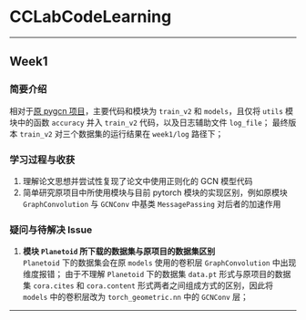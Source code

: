 # CCLabCodeLearning
---
## Week1
### 简要介绍
相对于[原 pygcn 项目](https://github.com/tkipf/pygcn)，主要代码和模块为 ```train_v2``` 和 ```models```，且仅将 ```utils``` 模块中的函数 ```accuracy``` 并入 ```train_v2``` 代码，以及日志辅助文件 ```log_file```；
最终版本 ```train_v2``` 对三个数据集的运行结果在 ```week1/log``` 路径下；
### 学习过程与收获
1. 理解论文思想并尝试性复现了论文中使用正则化的 GCN 模型代码
2. 简单研究原项目中所使用模块与目前 pytorch 模块的实现区别，例如原模块 ```GraphConvolution``` 与 ```GCNConv``` 中基类 ```MessagePassing``` 对后者的加速作用
### 疑问与待解决 Issue
1. **模块 ```Planetoid``` 所下载的数据集与原项目的数据集区别**  
   ```Planetoid``` 下的数据集会在原 ```models``` 使用的卷积层 ```GraphConvolution``` 中出现维度报错；
   由于不理解 ```Planetoid``` 下的数据集 ```data.pt``` 形式与原项目的数据集 ```cora.cites``` 和 ```cora.content``` 形式两者之间组成方式的区别，因此将 ```models``` 中的卷积层改为 ```torch_geometric.nn``` 中的 ```GCNConv``` 层；
---
